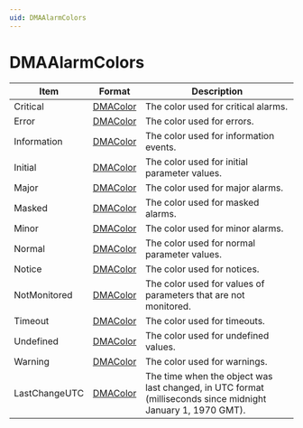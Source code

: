 ```yaml
---
uid: DMAAlarmColors
---
```


# DMAAlarmColors

| Item | Format | Description |
|--|--|--|
| Critical | [DMAColor](xref:DMAColor) | The color used for critical alarms. |
| Error | [DMAColor](xref:DMAColor) | The color used for errors. |
| Information | [DMAColor](xref:DMAColor) | The color used for information events. |
| Initial | [DMAColor](xref:DMAColor) | The color used for initial parameter values. |
| Major | [DMAColor](xref:DMAColor) | The color used for major alarms. |
| Masked | [DMAColor](xref:DMAColor) | The color used for masked alarms. |
| Minor | [DMAColor](xref:DMAColor) | The color used for minor alarms. |
| Normal | [DMAColor](xref:DMAColor) | The color used for normal parameter values. |
| Notice | [DMAColor](xref:DMAColor) | The color used for notices. |
| NotMonitored | [DMAColor](xref:DMAColor) | The color used for values of parameters that are not monitored. |
| Timeout | [DMAColor](xref:DMAColor) | The color used for timeouts. |
| Undefined | [DMAColor](xref:DMAColor) | The color used for undefined values. |
| Warning | [DMAColor](xref:DMAColor) | The color used for warnings. |
| LastChangeUTC | [DMAColor](xref:DMAColor) | The time when the object was last changed, in UTC format <br>(milliseconds since midnight January 1, 1970 GMT). |

